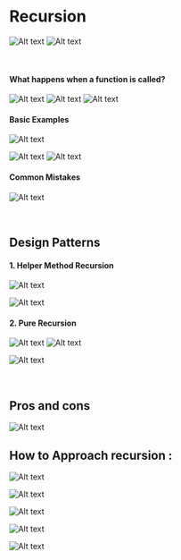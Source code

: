 # Recursion

![Alt text](image.png)
![Alt text](image-1.png)

<br>

#### What happens when a function is called?

![Alt text](image-2.png)
![Alt text](image-3.png)
![Alt text](image-4.png)
<br>

#### Basic Examples

![Alt text](image-5.png)

![Alt text](image-6.png)
![Alt text](image-7.png)
<br>

#### Common Mistakes

![Alt text](image-8.png)

<br>

## Design Patterns

#### 1. Helper Method Recursion

![Alt text](image-9.png)

![Alt text](image-10.png)
<br>

#### 2. Pure Recursion

![Alt text](image-11.png)
![Alt text](image-12.png)

![Alt text](image-13.png)

<br>

## Pros and cons

![Alt text](image-14.png)
<br>

## How to Approach recursion :

![Alt text](image-16.png)

![Alt text](image-15.png)

![Alt text](image-17.png)

![Alt text](image-18.png)

![Alt text](image-19.png)
